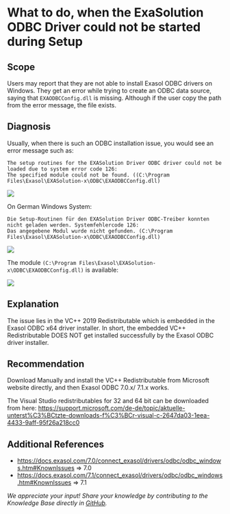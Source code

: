 # What to do, when the ExaSolution ODBC Driver could not be started during Setup 
## Scope

Users may report that they are not able to install Exasol ODBC drivers on Windows. They get an error while trying to create an ODBC data source, saying that `EXAODBCConfig.dll` is missing. Although if the user copy the path from the error message, the file exists.

## Diagnosis

Usually, when there is such an ODBC installation issue, you would see an error message such as:  
  



```
The setup routines for the EXASolution Driver ODBC driver could not be loaded due to system error code 126:   
The specified module could not be found. ((C:\Program Files\Exasol\EXASolution-x\ODBC\EXAODBCConfig.dll)
```
![](images/exaPeggy_0-1632227123426.png)

On German Windows System:


```
Die Setup-Routinen für den EXASolution Driver ODBC-Treiber konnten nicht geladen werden. Systemfehlercode 126:   
Das angegebene Modul wurde nicht gefunden. (C:\Program Files\Exasol\EXASolution-x\ODBC\EXAODBCConfig.dll)
```
![](images/exaPeggy_0-1632232104172.png)

The module `(C:\Program Files\Exasol\EXASolution-x\ODBC\EXAODBCConfig.dll)` is available:  


![](images/exaPeggy_1-1632227250448.png)

## Explanation

The issue lies in the VC++ 2019 Redistributable which is embedded in the Exasol ODBC x64 driver installer. In short, the embedded VC++ Redistributable DOES NOT get installed successfully by the Exasol ODBC driver installer.

## Recommendation

Download Manually and install the VC++ Redistributable from Microsoft website directly, and then Exasol ODBC 7.0.x/ 7.1.x works.

The Visual Studio redistributables for 32 and 64 bit can be downloaded from here: <https://support.microsoft.com/de-de/topic/aktuelle-unterst%C3%BCtzte-downloads-f%C3%BCr-visual-c-2647da03-1eea-4433-9aff-95f26a218cc0>

## Additional References

* <https://docs.exasol.com/7.0/connect_exasol/drivers/odbc/odbc_windows.htm#KnownIssues> => 7.0
* <https://docs.exasol.com/7.1/connect_exasol/drivers/odbc/odbc_windows.htm>[#KnownIssues](https://docs.exasol.com/7.0/connect_exasol/drivers/odbc/odbc_windows.htm#KnownIssues) => 7.1

*We appreciate your input! Share your knowledge by contributing to the Knowledge Base directly in [GitHub](https://github.com/exasol/public-knowledgebase).* 